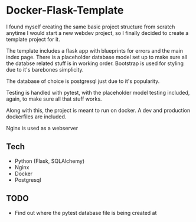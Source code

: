 # Docker-Flask-Template

I found myself creating the same basic project structure from scratch anytime I would start a new webdev project, so I finally decided to create a template project for it.

The template includes a flask app with blueprints for errors and the main index page. There is a placeholder database model set up to make sure all the databse related stuff is in working order. Bootstrap is used for styling due to it's barebones simplicity.

The database of choice is postgresql just due to it's popularity.

Testing is handled with pytest, with the placeholder model testing included, again, to make sure all that stuff works.

Along with this, the project is meant to run on docker. A dev and production dockerfiles are included.

Nginx is used as a webserver

## Tech

- Python (Flask, SQLAlchemy)
- Nginx
- Docker
- Postgresql

## TODO

- Find out where the pytest database file is being created at